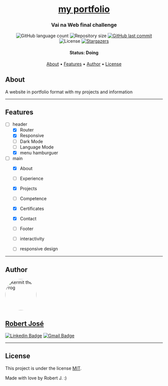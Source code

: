 <h1 align="center">
   <a href="#"> my portfolio </a>
</h1>

<h3 align="center">
    Vai na Web final challenge
</h3>

<p align="center">
  <img alt="GitHub language count" src="https://img.shields.io/github/languages/count/KermitTheSapo/my-portfolio">

  <img alt="Repository size" src="https://img.shields.io/github/repo-size/KermitTheSapo/my-portfolio">

  <a href="https://github.com/KermitTheSapo/my-portfolio/commits/master">
    <img alt="GitHub last commit" src="https://img.shields.io/github/last-commit/KermitTheSapo/my-portfolio">
  </a>
    
   <img alt="License" src="https://img.shields.io/badge/license-MIT-brightgreen">
   <a href="https://github.com/KermitTheSapo/my-portfolio/stargazers">
    <img alt="Stargazers" src="https://img.shields.io/github/stars/KermitTheSapo/my-portfolio?style=social">
  </a>

<h4 align="center"> 
	 Status: Doing
</h4>

<p align="center">
 <a href="#about">About</a> •
 <a href="#features">Features</a> •
 <a href="#author">Author</a> • 
 <a href="#user-content-license">License</a>

</p>


## About

A website in portfolio format with my projects and information

---

## Features

- [ ] header
    - [X] Router
    - [X] Responsive
    - [ ] Dark Mode
    - [ ] Language Mode
    - [X] menu hamburguer
- [ ] main
    - [X] About
    - [ ] Experience
    - [X] Projects
    - [ ] Competence
    - [X] Certificates
    - [X] Contact
    - [ ] Footer
    - [ ] interactivity
    - [ ] responsive design
    

---

## Author

<a href="#">
 <img style="border-radius: 50%;" src="https://avatars.githubusercontent.com/u/74118301?v=4" width="100px;" alt="Kermit the Frog"/>
<h2>Robert José</h2>

[![Linkedin Badge](https://img.shields.io/badge/-Robert-Jose?style=flat-square&logo=Linkedin&logoColor=white&link=https://www.linkedin.com/in/robertjosé/)](https://www.linkedin.com/in/robertjosé/) 
[![Gmail Badge](https://img.shields.io/badge/-rjsf06@gmail.com-c14438?style=flat-square&logo=Gmail&logoColor=white&link=mailto:tgmarinho@gmail.com)](mailto:rjsf06@gmail.com)

---

## License

This project is under the license [MIT](./LICENSE).

Made with love by Robert J. :)